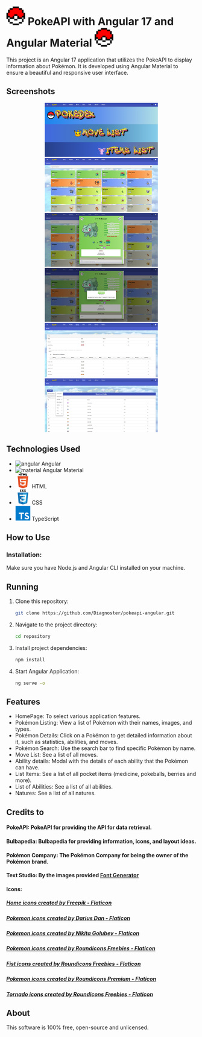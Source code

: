 # <img src="src/assets/pokeball.png" alt="material" width="50"/>  PokeAPI with Angular 17 and Angular Material <img src="src/assets/pokeball.png" alt="material" width="50"/>
This project is an Angular 17 application that utilizes the PokeAPI to display information about Pokémon. It is developed using Angular Material to ensure a beautiful and responsive user interface.

## Screenshots
<p align="center">
  <img src="src/assets/screenshots/homeC.png" alt="material" width="300"/> 
  <img src="src/assets/screenshots/pokedexC.png" alt="material" width="300"/> 
  <img src="src/assets/screenshots/detailsC.png" alt="material" width="300"/> 
  <img src="src/assets/screenshots/abilitiesC.png" alt="material" width="300"/> 
  <img src="src/assets/screenshots/movesC.png" alt="material" width="300"/> 
  <img src="src/assets/screenshots/itemsC.png" alt="material" width="300"/> 
</p>

## Technologies Used
- <img src="https://angular.io/assets/images/logos/angular/angular.svg" alt="angular" width="40" height="40"/> Angular
- <img src="https://cdn.jsdelivr.net/gh/devicons/devicon/icons/materialui/materialui-plain.svg" alt="material" width="40" height="40"/> Angular Material
- <img src="https://raw.githubusercontent.com/devicons/devicon/master/icons/html5/html5-original-wordmark.svg" alt="html5" width="40" height="40"/> HTML
- <img src="https://raw.githubusercontent.com/devicons/devicon/master/icons/css3/css3-original-wordmark.svg" alt="css3" width="40" height="40"/> CSS 
- <img src="https://raw.githubusercontent.com/devicons/devicon/master/icons/typescript/typescript-original.svg" alt="typescript" width="40" height="40"/> TypeScript

## How to Use
### Installation: 
Make sure you have Node.js and Angular CLI installed on your machine.

## Running

1. Clone this repository:
   ```bash
   git clone https://github.com/Diagnoster/pokeapi-angular.git
2. Navigate to the project directory:
   ```bash
   cd repository
3. Install project dependencies:
   ```bash
   npm install
4. Start Angular Application:
    ```bash
    ng serve -o

## Features
- HomePage: To select various application features.
- Pokémon Listing: View a list of Pokémon with their names, images, and types.
- Pokémon Details: Click on a Pokémon to get detailed information about it, such as statistics, abilities, and moves.
- Pokémon Search: Use the search bar to find specific Pokémon by name.
- Move List: See a list of all moves.
- Ability details: Modal with the details of each ability that the Pokémon can have.
- List Items: See a list of all pocket items (medicine, pokeballs, berries and more).
- List of Abilities: See a list of all abilities.
- Natures: See a list of all natures.

## Credits to
#### PokeAPI: PokeAPI for providing the API for data retrieval.
#### Bulbapedia: Bulbapedia for providing information, icons, and layout ideas.
#### Pokémon Company: The Pokémon Company for being the owner of the Pokémon brand.
#### Text Studio: By the images provided <a href="https://www.textstudio.com">Font Generator</a>
#### Icons: 
   ##### <a href="https://www.flaticon.com/free-icons/home" title="home icons">Home icons created by Freepik - Flaticon</a>
   ##### <a href="https://www.flaticon.com/free-icons/pokemon" title="pokemon icons">Pokemon icons created by Darius Dan - Flaticon</a>
   ##### <a href="https://www.flaticon.com/free-icons/pokemon" title="pokemon icons">Pokemon icons created by Nikita Golubev - Flaticon</a>
   ##### <a href="https://www.flaticon.com/free-icons/pokemon" title="pokemon icons">Pokemon icons created by Roundicons Freebies - Flaticon</a>
   ##### <a href="https://www.flaticon.com/free-icons/fist" title="fist icons">Fist icons created by Roundicons Freebies - Flaticon</a>
   ##### <a href="https://www.flaticon.com/free-icons/pokemon" title="pokemon icons">Pokemon icons created by Roundicons Premium - Flaticon</a>
   ##### <a href="https://www.flaticon.com/free-icons/tornado" title="tornado icons">Tornado icons created by Roundicons Freebies - Flaticon</a>

## About
This software is 100% free, open-source and unlicensed.
